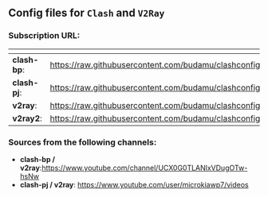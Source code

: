 ## Config files for `Clash` and `V2Ray`

### Subscription URL:
| <img width=50/>  | <img width=500/>  |
| -- | -- |
| **clash-bp**:  | <https://raw.githubusercontent.com/budamu/clashconfig/main/clash.yaml> |
| **clash-pj**: | <https://raw.githubusercontent.com/budamu/clashconfig/main/clash.yml> |
| **v2ray**: | <https://raw.githubusercontent.com/budamu/clashconfig/main/v2ray.txt> |
| **v2ray2**: | <https://raw.githubusercontent.com/budamu/clashconfig/main/v2ray2.txt> |

### Sources from the following channels:
- **clash-bp / v2ray**:<https://www.youtube.com/channel/UCX0G0TLANlxVDugOTw-hsNw><br>
- **clash-pj / v2ray**: <https://www.youtube.com/user/microkiawp7/videos>
